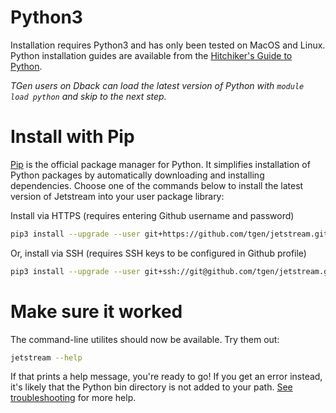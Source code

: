 # Python3

Installation requires Python3 and has only been tested on MacOS and Linux. Python installation guides are available from the [Hitchiker's Guide to Python][install_help].

*TGen users on Dback can load the latest version of Python with `module load python` and skip to the next step.*

# Install with Pip

[Pip](https://pip.pypa.io) is the official package manager for Python. It simplifies installation of Python packages by automatically downloading and installing dependencies. Choose one of the commands below to install the latest version of Jetstream into your user package library:

Install via HTTPS (requires entering Github username and password)

```sh
pip3 install --upgrade --user git+https://github.com/tgen/jetstream.git@master
```

Or, install via SSH (requires SSH keys to be configured in Github profile)

```sh
pip3 install --upgrade --user git+ssh://git@github.com/tgen/jetstream.git@master
```

# Make sure it worked

The command-line utilites should now be available. Try them out:

```sh
jetstream --help
```


If that prints a help message, you're ready to go! If you get an error instead, it's likely that the Python bin directory is not added to your path. [See troubleshooting](troubleshooting.md) for more help.



[install_help]: http://docs.python-guide.org/en/latest/starting/installation/
